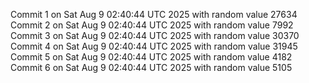 Commit 1 on Sat Aug  9 02:40:44 UTC 2025 with random value 27634
Commit 2 on Sat Aug  9 02:40:44 UTC 2025 with random value 7992
Commit 3 on Sat Aug  9 02:40:44 UTC 2025 with random value 30370
Commit 4 on Sat Aug  9 02:40:44 UTC 2025 with random value 31945
Commit 5 on Sat Aug  9 02:40:44 UTC 2025 with random value 4182
Commit 6 on Sat Aug  9 02:40:44 UTC 2025 with random value 5105
